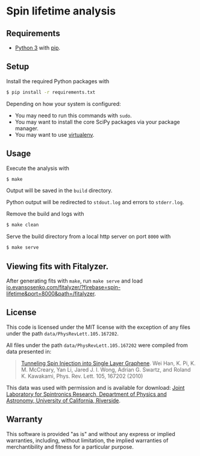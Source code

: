 # Spin lifetime analysis

## Requirements

- [Python 3](http://www.python.org/)
  with [pip](http://www.pip-installer.org/).

## Setup

Install the required Python packages with

````bash
$ pip install -r requirements.txt
````

Depending on how your system is configured:

* You may need to run this commands with `sudo`.
* You may want to install the core SciPy packages via your package manager.
* You may want to use [virtualenv](http://www.virtualenv.org/en/latest/).

## Usage

Execute the analysis with

````bash
$ make
````

Output will be saved in the `build` directory.

Python output will be redirected to `stdout.log`
and errors to `stderr.log`.

Remove the build and logs with

````bash
$ make clean
````

Serve the build directory from a local http server on port `8000` with

````bash
$ make serve
````

## Viewing fits with Fitalyzer.

After generating fits with `make`, run `make serve` and load
[io.evansosenko.com/fitalyzer/?firebase=spin-lifetime&port=8000&path=/fitalyzer](http://io.evansosenko.com/fitalyzer/?firebase=spin-lifetime&port=8000&path=/fitalyzer).

## License

This code is licensed under the MIT license
with the exception of any files under the path `data/PhysRevLett.105.167202`.

All files under the path `data/PhysRevLett.105.167202`
were compiled from data presented in:

> [Tunneling Spin Injection into Single Layer Graphene](http://link.aps.org/doi/10.1103/PhysRevLett.105.167202).
> Wei Han, K. Pi, K. M. McCreary, Yan Li, Jared J. I. Wong, Adrian G. Swartz, and Roland K. Kawakami, Phys. Rev. Lett. 105, 167202 (2010)

This data was used with permission and is available for download:
[Joint Laboratory for Spintronics Research, Department of Physics and Astronomy, University of California, Riverside](http://physics.ucr.edu/~kawakami/jlsrPublications.html).

## Warranty

This software is provided "as is" and without any express or
implied warranties, including, without limitation, the implied
warranties of merchantibility and fitness for a particular
purpose.
